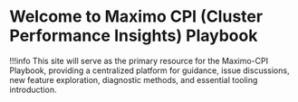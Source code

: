 # Welcome to Maximo CPI (Cluster Performance Insights) Playbook

!!!info
    This site will serve as the primary resource for the Maximo-CPI Playbook, providing a centralized platform for guidance, issue discussions, new feature exploration, diagnostic methods, and essential tooling introduction.


